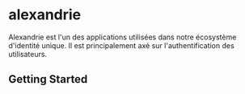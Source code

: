 # alexandrie
Alexandrie est l'un des applications utilisées dans notre écosystème d'identité unique. Il est principalement axé sur l'authentification des utilisateurs.

## Getting Started

